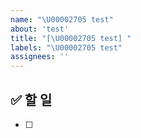 ```yaml
---
name: "\U00002705 test"
about: 'test'
title: "[\U00002705 test] "
labels: "\U00002705 test"
assignees: ''
---
```

## ✅ 할 일
- [ ]